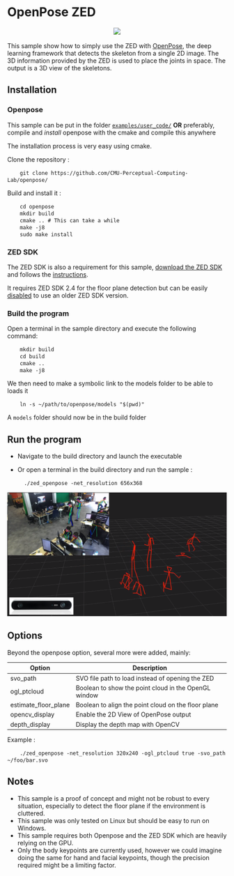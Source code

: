 # OpenPose ZED

<p align="center">
    <img src="OpenPose_ZED.gif", width="800">
</p>

This sample show how to simply use the ZED with [OpenPose](https://github.com/CMU-Perceptual-Computing-Lab/openpose), the deep learning framework that detects the skeleton from a single 2D image. The 3D information provided by the ZED is used to place the joints in space.
The output is a 3D view of the skeletons.

## Installation

### Openpose

This sample can be put in the folder [`examples/user_code/`](https://github.com/CMU-Perceptual-Computing-Lab/openpose/tree/master/examples/user_code) **OR** preferably, compile and _install_ openpose with the cmake and compile this anywhere

The installation process is very easy using cmake.

Clone the repository :

        git clone https://github.com/CMU-Perceptual-Computing-Lab/openpose/
        
Build and install it :
        
        cd openpose
        mkdir build
        cmake .. # This can take a while
        make -j8
        sudo make install


### ZED SDK

The ZED SDK is also a requirement for this sample, [download the ZED SDK](https://www.stereolabs.com/developers/release/latest/) and follows the [instructions](https://docs.stereolabs.com/overview/getting-started/installation/).

It requires ZED SDK 2.4 for the floor plane detection but can be easily [disabled](src/main.cpp#L99) to use an older ZED SDK version.

### Build the program

Open a terminal in the sample directory and execute the following command:

        mkdir build
        cd build
        cmake ..
        make -j8

We then need to make a symbolic link to the models folder to be able to loads it

        ln -s ~/path/to/openpose/models "$(pwd)"
        
A `models` folder should now be in the build folder


## Run the program

- Navigate to the build directory and launch the executable
- Or open a terminal in the build directory and run the sample :

        ./zed_openpose -net_resolution 656x368


<p align="center">
    <img src="./OpenPose_ZED.png", width="650">
</p>


## Options

Beyond the openpose option, several more were added, mainly:

Option             | Description
---------------------|------------------------------------
svo_path     | SVO file path to load instead of opening the ZED
ogl_ptcloud             | Boolean to show the point cloud in the OpenGL window
estimate_floor_plane       | Boolean to align the point cloud on the floor plane
opencv_display    | Enable the 2D View of OpenPose output
depth_display    | Display the depth map with OpenCV


Example :

        ./zed_openpose -net_resolution 320x240 -ogl_ptcloud true -svo_path ~/foo/bar.svo

## Notes

- This sample is a proof of concept and might not be robust to every situation, especially to detect the floor plane if the environment is cluttered.
- This sample was only tested on Linux but should be easy to run on Windows.
- This sample requires both Openpose and the ZED SDK which are heavily relying on the GPU.
- Only the body keypoints are currently used, however we could imagine doing the same for hand and facial keypoints, though the precision required might be a limiting factor.
